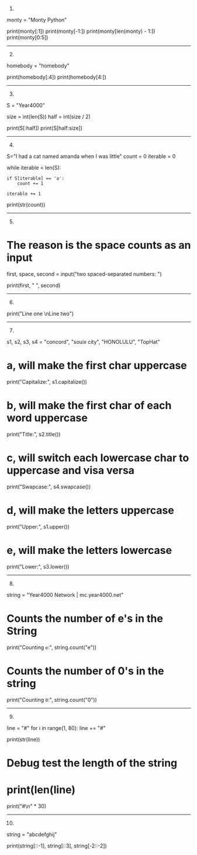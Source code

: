 1.

monty = "Monty Python"

print(monty[:1])
print(monty[-1:])
print(monty[len(monty) - 1:])
print(monty[0:5])

-----------------------------------------

2.

homebody = "homebody"

print(homebody[:4])
print(homebody[4:])

-----------------------------------------

3.

S = "Year4000"

size = int(len(S))
half = int(size / 2)

print(S[:half])
print(S[half:size])

-----------------------------------------

4.

S="I had a cat named amanda when I was little"
count = 0
iterable = 0

while iterable < len(S):
    
    if S[iterable] == 'a':
        count += 1

    iterable += 1

print(str(count))

-----------------------------------------

5.

# The reason is the space counts as an input
first, space, second = input("two spaced-separated numbers: ")

print(first, " ", second)

-----------------------------------------

6.

print("Line one \nLine two")

-----------------------------------------

7.

s1, s2, s3, s4 = "concord", "souix city", "HONOLULU", "TopHat"

# a, will make the first char uppercase
print("Capitalize:", s1.capitalize())

# b, will make the first char of each word uppercase
print("Title:", s2.title())

# c, will switch each lowercase char to uppercase and visa versa
print("Swapcase:", s4.swapcase())

# d, will make the letters uppercase
print("Upper:", s1.upper())

# e, will make the letters lowercase
print("Lower:", s3.lower())

-----------------------------------------

8.

string = "Year4000 Network | mc.year4000.net"

# Counts the number of e's in the String
print("Counting `e`:", string.count("e"))

# Counts the number of 0's in the string
print("Counting `0`:", string.count("0"))

-----------------------------------------

9.

line = "#"
for i in range(1, 80):
    line += "#"

print(str(line))
# Debug test the length of the string
# print(len(line)

print("#\n" * 30)


-----------------------------------------

10.

string = "abcdefghij"

print(string[::-1], string[::3], string[-2::-2])